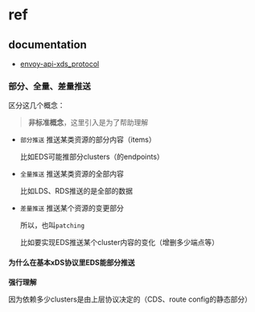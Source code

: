 

# ref



## documentation



* [envoy-api-xds_protocol](https://www.envoyproxy.io/docs/envoy/latest/api-docs/xds_protocol)





### 部分、全量、差量推送

区分这几个概念：

> **非标准概念**，这里引入是为了帮助理解

* `部分推送`  推送某类资源的部分内容（items）

  比如EDS可能推部分clusters（的endpoints）

* `全量推送` 推送某类资源的全部内容

  比如LDS、RDS推送的是全部的数据

* `差量推送` 推送某个资源的变更部分

  所以，也叫`patching`

  比如要实现EDS推送某个cluster内容的变化（增删多少端点等）





#### 为什么在基本xDS协议里EDS能部分推送



**强行理解**

因为依赖多少clusters是由上层协议决定的（CDS、route config的静态部分）